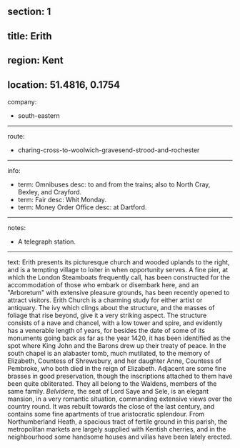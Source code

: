 section: 1
----
title: Erith
----
region: Kent
----
location: 51.4816, 0.1754
----
company:
- south-eastern
----
route:
- charing-cross-to-woolwich-gravesend-strood-and-rochester
----
info:
- term: Omnibuses
  desc: to and from the trains; also to North Cray, Bexley, and Crayford.
- term: Fair
  desc: Whit Monday.
- term: Money Order Office
  desc: at Dartford.
----
notes:
- A telegraph station.
----
text: Erith presents its picturesque church and wooded uplands to the right, and is a tempting village to loiter in when opportunity serves. A fine pier, at which the London Steamboats frequently call, has been constructed for the accommodation of those who embark or disembark here, and an "Arboretum" with extensive pleasure grounds, has been recently opened to attract visitors. Erith Church is a charming study for either artist or antiquary. The ivy which clings about the structure, and the masses of foliage that rise beyond, give it a very striking aspect. The structure consists of a nave and chancel, with a low tower and spire, and evidently has a venerable length of years, for besides the date of some of its monuments going back as far as the year 1420, it has been identified as the spot where King John and the Barons drew up their treaty of peace. In the south chapel is an alabaster tomb, much mutilated, to the memory of Elizabeth, Countess of Shrewsbury, and her daughter Anne, Countess of Pembroke, who both died in the reign of Elizabeth. Adjacent are some fine brasses in good preservation, though the inscriptions attached to them have been quite obliterated. They all belong to the Waldens, members of the same family. *Belvidere*, the seat of Lord Saye and Sele, is an elegant mansion, in a very romantic situation, commanding extensive views over the country round. It was rebuilt towards the close of the last century, and contains some fine apartments of true aristocratic splendour. From Northumberland Heath, a spacious tract of fertile ground in this parish, the metropolitan markets are largely supplied with Kentish cherries, and in the neighbourhood some handsome houses and villas have been lately erected.
